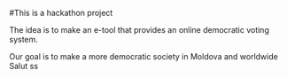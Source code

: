 #This is a hackathon project

The idea is to make an e-tool that provides an online democratic voting system.

Our goal is to make a more democratic society in Moldova and worldwide
Salut 
ss